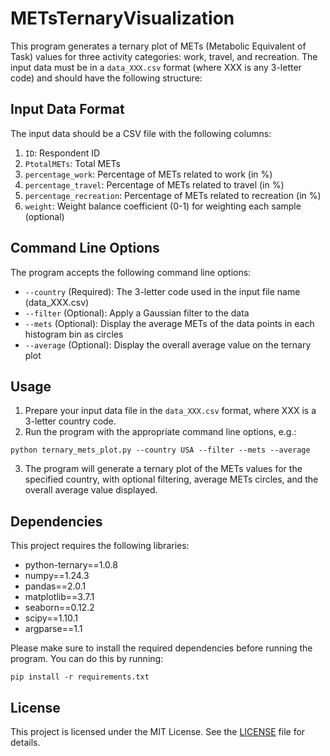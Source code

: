 
# METsTernaryVisualization

This program generates a ternary plot of METs (Metabolic Equivalent of Task) values for three activity categories: work, travel, and recreation. The input data must be in a `data_XXX.csv` format (where XXX is any 3-letter code) and should have the following structure:

## Input Data Format

The input data should be a CSV file with the following columns:

1. `ID`: Respondent ID
2. `PtotalMETs`: Total METs
3. `percentage_work`: Percentage of METs related to work (in %)
4. `percentage_travel`: Percentage of METs related to travel (in %)
5. `percentage_recreation`: Percentage of METs related to recreation (in %)
6. `weight`: Weight balance coefficient (0-1) for weighting each sample (optional)

## Command Line Options

The program accepts the following command line options:

- `--country` (Required): The 3-letter code used in the input file name (data_XXX.csv)
- `--filter` (Optional): Apply a Gaussian filter to the data
- `--mets` (Optional): Display the average METs of the data points in each histogram bin as circles
- `--average` (Optional): Display the overall average value on the ternary plot

## Usage

1. Prepare your input data file in the `data_XXX.csv` format, where XXX is a 3-letter country code.
2. Run the program with the appropriate command line options, e.g.:

```
python ternary_mets_plot.py --country USA --filter --mets --average
```

3. The program will generate a ternary plot of the METs values for the specified country, with optional filtering, average METs circles, and the overall average value displayed.

## Dependencies

This project requires the following libraries:

- python-ternary==1.0.8
- numpy==1.24.3
- pandas==2.0.1
- matplotlib==3.7.1
- seaborn==0.12.2
- scipy==1.10.1
- argparse==1.1

Please make sure to install the required dependencies before running the program. You can do this by running:

```
pip install -r requirements.txt
```

## License

This project is licensed under the MIT License. See the [LICENSE](LICENSE) file for details.
